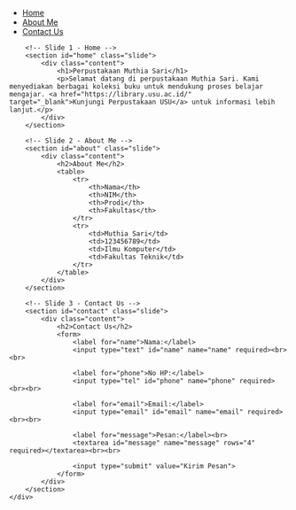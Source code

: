 <!DOCTYPE html>
<html lang="id">
<head>
    <meta charset="UTF-8">
    <meta name="viewport" content="width=device-width, initial-scale=1.0">
    <title>Perpustakaan Muthia Sari</title>
    <link rel="stylesheet" href="style.css">
    <link href="https://fonts.googleapis.com/css2?family=Roboto:wght@400;500;700&display=swap" rel="stylesheet">
</head>
<body>
    <div class="container">
        <!-- Navbar -->
        <nav>
            <ul>
                <li><a href="#home">Home</a></li>
                <li><a href="#about">About Me</a></li>
                <li><a href="#contact">Contact Us</a></li>
            </ul>
        </nav>

        <!-- Slide 1 - Home -->
        <section id="home" class="slide">
            <div class="content">
                <h1>Perpustakaan Muthia Sari</h1>
                <p>Selamat datang di perpustakaan Muthia Sari. Kami menyediakan berbagai koleksi buku untuk mendukung proses belajar mengajar. <a href="https://library.usu.ac.id/" target="_blank">Kunjungi Perpustakaan USU</a> untuk informasi lebih lanjut.</p>
            </div>
        </section>

        <!-- Slide 2 - About Me -->
        <section id="about" class="slide">
            <div class="content">
                <h2>About Me</h2>
                <table>
                    <tr>
                        <th>Nama</th>
                        <th>NIM</th>
                        <th>Prodi</th>
                        <th>Fakultas</th>
                    </tr>
                    <tr>
                        <td>Muthia Sari</td>
                        <td>123456789</td>
                        <td>Ilmu Komputer</td>
                        <td>Fakultas Teknik</td>
                    </tr>
                </table>
            </div>
        </section>

        <!-- Slide 3 - Contact Us -->
        <section id="contact" class="slide">
            <div class="content">
                <h2>Contact Us</h2>
                <form>
                    <label for="name">Nama:</label>
                    <input type="text" id="name" name="name" required><br><br>

                    <label for="phone">No HP:</label>
                    <input type="tel" id="phone" name="phone" required><br><br>

                    <label for="email">Email:</label>
                    <input type="email" id="email" name="email" required><br><br>

                    <label for="message">Pesan:</label><br>
                    <textarea id="message" name="message" rows="4" required></textarea><br><br>

                    <input type="submit" value="Kirim Pesan">
                </form>
            </div>
        </section>
    </div>
</body>
</html>
